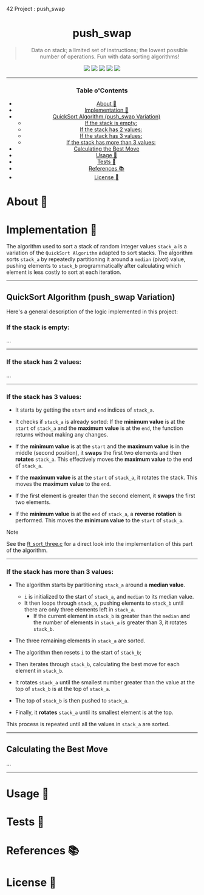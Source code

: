 42 Project : push_swap
<a name="readme-top"></a>
<div align="center">

# push_swap

> Data on stack; a limited set of instructions; the lowest possible number of operations. Fun with data sorting algorithms!

<p>
    <img src="https://img.shields.io/badge/score-%20%2F%20100-success?style=for-the-badge" />
    <img src="https://img.shields.io/github/repo-size/PedroZappa/42_push_swap?style=for-the-badge&logo=github">
    <img src="https://img.shields.io/github/languages/count/PedroZappa/42_push_swap?style=for-the-badge&logo=" />
    <img src="https://img.shields.io/github/languages/top/PedroZappa/42_push_swap?style=for-the-badge" />
    <img src="https://img.shields.io/github/last-commit/PedroZappa/42_push_swap?style=for-the-badge" />
</p>

___

<h3>Table o'Contents</h3>

<!-- mtoc-start -->

* [About 📌](#about-)
* [Implementation 📜](#implementation-)
* [QuickSort Algorithm (push_swap Variation)](#quicksort-algorithm-push_swap-variation)
  * [If the stack is empty:](#if-the-stack-is-empty)
  * [If the stack has 2 values:](#if-the-stack-has-2-values)
  * [If the stack has 3 values:](#if-the-stack-has-3-values)
  * [If the stack has more than 3 values:](#if-the-stack-has-more-than-3-values)
* [Calculating the Best Move](#calculating-the-best-move)
* [Usage 🏁](#usage-)
* [Tests 🧪](#tests-)
* [References 📚](#references-)
* [License 📖](#license-)

<!-- mtoc-end -->

</div>

# About 📌

# Implementation 📜

The algorithm used to sort a stack of random integer values `stack_a` is a variation of the `QuickSort Algorithm` adapted to sort stacks. The algorithm sorts `stack_a` by repeatedly partitioning it around a `median` (pivot) value, pushing elements to `stack_b` programmatically after calculating which element is less costly to sort at each iteration.

___

## QuickSort Algorithm (push_swap Variation)

Here's a general description of the logic implemented in this project:

### If the stack is empty:

...

___

### If the stack has 2 values:

...

___

### If the stack has 3 values:

* It starts by getting the `start` and `end` indices of `stack_a`.

* It checks if `stack_a` is already sorted: If the **minimum value** is at the `start` of `stack_a` and the **maximum value** is at the `end`, the function returns without making any changes.

* If the **minimum value** is at the `start` and the **maximum value** is in the middle (second position), it **swaps** the first two elements and then **rotates** `stack_a`. This effectively moves the **maximum value** to the end of `stack_a`.

* If the **maximum value** is at the `start` of `stack_a`, it rotates the stack. This moves the **maximum value** to the `end`.

* If the first element is greater than the second element, it **swaps** the first two elements.

* If the **minimum value** is at the `end` of `stack_a`, a **reverse rotation** is performed. This moves the **minimum value** to the `start` of `stack_a`.

> [!Note]
>
> See the [ft_sort_three.c](https://github.com/PedroZappa/42_push_swap/blob/main/src/ft_sort_three.c) for a direct look into the implementation of this part of the algorithm.

___

### If the stack has more than 3 values:

* The algorithm starts by partitioning `stack_a` around a **median value**. 
	* `i` is initialized to the start of `stack_a`, and `median` to its median value.
	* It then loops through `stack_a`, pushing elements to `stack_b` until there are only three elements left in `stack_a`. 
		* If the current element in `stack_b` is greater than the `median` and the number of elements in `stack_a` is greater than 3, it rotates `stack_b`.

* The three remaining elements in `stack_a` are sorted.
* The algorithm then resets `i` to the start of `stack_b`;
* Then iterates through `stack_b`, calculating the best move for each element in `stack_b`.

* It rotates `stack_a` until the smallest number greater than the value at the top of `stack_b` is at the top of `stack_a`.

* The top of `stack_b` is then pushed to `stack_a`.

* Finally, it **rotates** `stack_a` until its smallest element is at the top.

This process is repeated until all the values in `stack_a` are sorted.

___

## Calculating the Best Move

...

___

# Usage 🏁

# Tests 🧪

# References 📚

# License 📖
